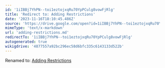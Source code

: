 ```yaml
---
id: '1iIBBj7YhPN--toi1eztojxqRu70YpPCulg8vowFjRlg'
title: 'Redirect to: Adding Restrictions'
date: '2023-11-16T18:10:45.486Z'
source: 'https://drive.google.com/open?id=1iIBBj7YhPN--toi1eztojxqRu70YpPCulg8vowFjRlg'
mimeType: 'text/x-markdown'
url: 'adding-restrictions.md'
redirectTo: '1iIBBj7YhPN--toi1eztojxqRu70YpPCulg8vowFjRlg'
autogenerated: true
wikigdrive: '4877557a92bc296ec58d6bfc335c6143133d522b'
---
```

Renamed to: [Adding Restrictions](adding-restrictions.md)

